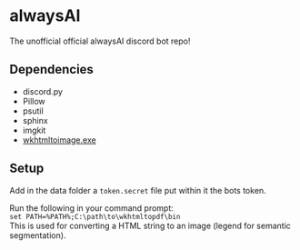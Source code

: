 # alwaysAI
The unofficial official alwaysAI discord bot repo!

## Dependencies
* discord.py
* Pillow
* psutil
* sphinx
* imgkit
* [wkhtmltoimage.exe](https://wkhtmltopdf.org/downloads.html)

## Setup
Add in the data folder a `token.secret` file put within it the bots token.

Run the following in your command prompt:  
`set PATH=%PATH%;C:\path\to\wkhtmltopdf\bin`  
This is used for converting a HTML string to an image (legend for semantic segmentation).
